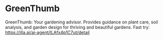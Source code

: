 # GreenThumb
GreenThumb: Your gardening advisor. Provides guidance on plant care, soil analysis, and garden design for thriving and beautiful gardens.
Fast try: https://illa.ai/ai-agent/ILAfx4p1C7ut/detail
